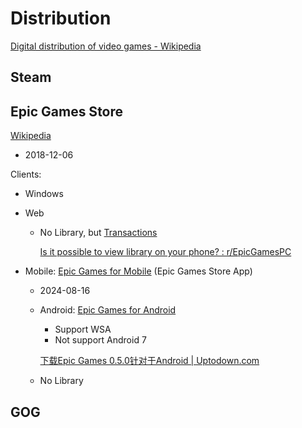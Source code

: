 # Distribution
[Digital distribution of video games - Wikipedia](https://en.wikipedia.org/wiki/Digital_distribution_of_video_games)

## Steam

## Epic Games Store
[Wikipedia](https://en.wikipedia.org/wiki/Epic_Games_Store)

- 2018-12-06

Clients:
- Windows

- Web
  - No Library, but [Transactions](https://www.epicgames.com/account/transactions?lang=en-US)

    [Is it possible to view library on your phone? : r/EpicGamesPC](https://www.reddit.com/r/EpicGamesPC/comments/1d05n28/is_it_possible_to_view_library_on_your_phone/)

- Mobile: [Epic Games for Mobile](https://store.epicgames.com/en-US/mobile) (Epic Games Store App)
  - 2024-08-16
  - Android: [Epic Games for Android](https://store.epicgames.com/en-US/mobile/android)
    - Support WSA
    - Not support Android 7

    [下载Epic Games 0.5.0针对于Android | Uptodown.com](https://fortnite-installer.cn.uptodown.com/android/download)

  - No Library

## GOG
